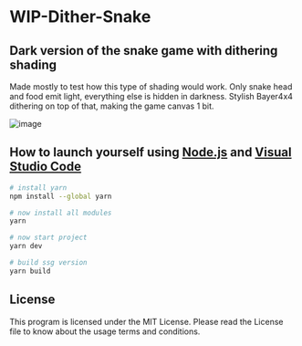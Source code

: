 # WIP-Dither-Snake
## Dark version of the snake game with dithering shading
Made mostly to test how this type of shading would work. Only snake head and food emit light, everything else is hidden in darkness. Stylish Bayer4x4 dithering on top of that, making the game canvas 1 bit.  

![image](https://user-images.githubusercontent.com/82185066/198416487-39900b5e-56f9-488f-b7f7-ebe2b0bf0084.png)

## How to launch yourself using [Node.js](https://nodejs.org/en/) and [Visual Studio Code](https://code.visualstudio.com/download)

```bash
# install yarn
npm install --global yarn

# now install all modules
yarn

# now start project
yarn dev

# build ssg version
yarn build
```

## License
This program is licensed under the MIT License. Please read the License file to know about the usage terms and conditions.
